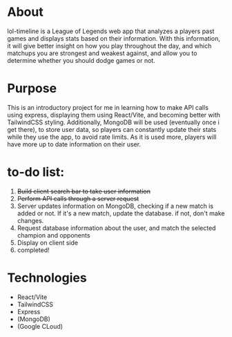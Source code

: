 <h1>About</h1>

<p>lol-timeline is a League of Legends web app that analyzes a players past games and displays stats based on their information. With this information, it will give better insight on how you play throughout the day, and which matchups you are strongest and weakest against, and allow you to determine whether you should dodge games or not.</p>

<h1>Purpose</h1>

<p>This is an introductory project for me in learning how to make API calls using express, displaying them using React/Vite, and becoming better with TailwindCSS styling. Additionally, MongoDB will be used (eventually once i get there), to store user data, so players can constantly update their stats while they use the app, to avoid rate limits. As it is used more, players will have more up to date information on their user.</p>

<h1>to-do list:</h1>
<ol>
  <li><s>Build client search bar to take user information</s></li>
  <li><s>Perform API calls through a server request</s></li>
  <li>Server updates information on MongoDB, checking if a new match is added or not. If it's a new match, update the database. if not, don't make changes.</li>
  <li>Request database information about the user, and match the selected champion and opponents</li>
  <li>Display on client side</li>
  <li>completed!</li>
</ol>
<h1>Technologies</h1>
<ul>
  <li>React/Vite</li>
  <li>TailwindCSS</li>
  <li>Express</li>
  <li>(MongoDB)</li>
  <li>(Google CLoud)</li>
</ul>
